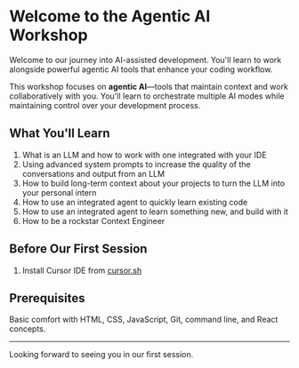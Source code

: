 # Welcome to the Agentic AI Workshop

Welcome to our journey into AI-assisted development. You'll learn to work alongside powerful agentic AI tools that enhance your coding workflow.

This workshop focuses on **agentic AI**—tools that maintain context and work collaboratively with you. You'll learn to orchestrate multiple AI modes while maintaining control over your development process.


## What You'll Learn

1. What is an LLM and how to work with one integrated with your IDE
2. Using advanced system prompts to increase the quality of the conversations and output from an LLM
3. How to build long-term context about your projects to turn the LLM into your personal intern
4. How to use an integrated agent to quickly learn existing code
5. How to use an integrated agent to learn something new, and build with it
6. How to be a rockstar Context Engineer

## Before Our First Session

1. Install Cursor IDE from [cursor.sh](https://cursor.sh)

## Prerequisites

Basic comfort with HTML, CSS, JavaScript, Git, command line, and React concepts.

---

Looking forward to seeing you in our first session.

